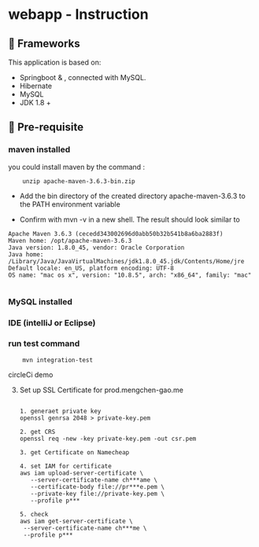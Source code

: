 # webapp - Instruction


## :pencil: Frameworks
This application is based on:
 * Springboot & , connected with MySQL. 
 * Hibernate
 * MySQL
 * JDK 1.8 +
 
## :pencil: Pre-requisite
### maven installed 
   you could install maven by the command : 
```shell script
    unzip apache-maven-3.6.3-bin.zip

```
* Add the bin directory of the created directory apache-maven-3.6.3 to the PATH environment variable

* Confirm with mvn -v in a new shell. The result should look similar to
```shell script
Apache Maven 3.6.3 (cecedd343002696d0abb50b32b541b8a6ba2883f)
Maven home: /opt/apache-maven-3.6.3
Java version: 1.8.0_45, vendor: Oracle Corporation
Java home: /Library/Java/JavaVirtualMachines/jdk1.8.0_45.jdk/Contents/Home/jre
Default locale: en_US, platform encoding: UTF-8
OS name: "mac os x", version: "10.8.5", arch: "x86_64", family: "mac"
    
```

### MySQL installed
### IDE (intelliJ or Eclipse)

### run test command 

```shell script
    mvn integration-test

```
circleCi demo


3. Set up SSL Certificate for prod.mengchen-gao.me

    ```shell script
   
   1. generaet private key 
    openssl genrsa 2048 > private-key.pem
   
   2. get CRS
   openssl req -new -key private-key.pem -out csr.pem
   
   3. get Certificate on Namecheap
   
   4. set IAM for certificate
   aws iam upload-server-certificate \
       --server-certificate-name ch***ame \
       --certificate-body file://pr***e.pem \
       --private-key file://private-key.pem \
       --profile p***
   
   5. check 
   aws iam get-server-certificate \
     --server-certificate-name ch***me \
     --profile p***
    ```
